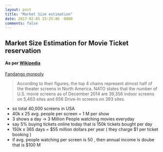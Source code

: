 ```yaml
---
layout: post
title: "Market Size estimation"
date: 2017-02-05 15:25:06 -0800
comments: false
---
```


## Market Size Estimation for Movie Ticket reservation

#### As per [Wikipedia](https://en.wikipedia.org/wiki/List_of_cinema_and_movie_theater_chains)
[Fandango monpoly](https://www.quora.com/Why-is-Rotten-Tomatoes-selling-to-Fandango)  

> According to their figures, the top 4 chains represent almost half of the theater screens in North America. NATO states that the number of U.S. movie screens as of December 2014 are 39,356 indoor screens on 5,463 sites and 656 Drive-In screens on 393 sites.

- so total 40,000 screens in USA  
- 40k x 25 avg. people per screen = 1 M  per show  
- 3 shows a day ->  3 Million People watching movies everyday 
- say 5% buying tickets online today that is 150k tickets bought per day
- 150k x 365 days =  $55 million dollars per year ( they charge $1 per ticket booking ) 
- if avg. people watching per screen is 50 , then annual income is doube that is $100 M
